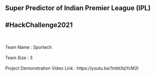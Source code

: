 ## Super Predictor of Indian Premier League (IPL)


## #HackChallenge2021
<br>
<br>
Team Name :  Sportech
<br>
<br>
Team Size :  3
<br>
<br>
Project Demonstration Video Link : https://youtu.be/1mbtXqYcM2I

